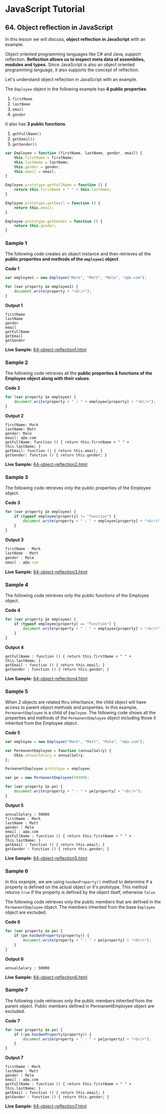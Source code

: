 <!-- markdownlint-disable MD022 MD033 -->
# JavaScript Tutorial

## 64. Object reflection in JavaScript
In this lesson we will discuss, **object reflection in JavaScript** with an example.

Object oriented programming languages like C# and Java, support reflection. **Reflection allows us to inspect meta data of assemblies, modules and types.** Since JavaScript is also an object oriented programming language, it also supports the concept of reflection.

Let's understand object reflection in JavaScript with an example.

The `Employee` object in the following example has **4 public properties**.

1. `firstName`
2. `lastName`
3. `email`
4. `gender`

It also has **3 public functions**.

1. `getFullName()`
2. `getEmail()`
3. `getGender()`

```js
var Employee = function (firstName, lastName, gender, email) {
    this.firstName = firstName;
    this.lastName = lastName;
    this.gender = gender;
    this.email = email;
}

Employee.prototype.getFullName = function () {
    return this.firstName + " " + this.lastName;
}

Employee.prototype.getEmail = function () {
    return this.email;
}

Employee.prototype.getGender = function () {
    return this.gender;
}
```

### Sample 1
The following code creates an object instance and then retrieves all the **public properties and methods of the `employee1` object**.

**Code 1**

```js
var employee1 = new Employee("Mark", "Matt", "Male", "a@a.com");

for (var property in employee1) {
    document.write(property + "<br/>");
}
```

**Output 1**

```text
firstName
lastName
gender
email
getFullName
getEmail
getGender
```

**Live Sample:** [64-object-reflection1.html](https://james-priest.github.io/code-exercises/javascript_exercises/javascript-csharp/public/64-object-reflection1.html)

### Sample 2

The following code retrieves all the **public properties & functions of the Employee object along with their values**.
 
**Code 2**

```js
for (var property in employee) {
    document.write(property + " : " + employee[property] + "<br/>");
}
```

**Output 2**

```text
firstName: Mark
lastName: Matt
gender: Male
email: a@a.com
getFullName: function () { return this.firstName + " " + this.lastName; }
getEmail: function () { return this.email; }
getGender: function () { return this.gender; }
```

**Live Sample:** [64-object-reflection2.html](https://james-priest.github.io/code-exercises/javascript_exercises/javascript-csharp/public/64-object-reflection2.html)

### Sample 3

The following code retrieves only the public properties of the Employee object.

**Code 3**

```js
for (var property in employee) {
    if (typeof employee[property] != "function") {
        document.write(property + " : " + employee[property] + "<br/>");
    }
}
```

**Output 3**

```js
firstName : Mark
lastName : Matt
gender : Male
email : a@a.com
```

**Live Sample:** [64-object-reflection3.html](https://james-priest.github.io/code-exercises/javascript_exercises/javascript-csharp/public/64-object-reflection3.html)

### Sample 4

The following code retrieves only the public functions of the Employee object. 

**Code 4**

```js
for (var property in employee) {
    if (typeof employee[property] == "function") {
        document.write(property + " : " + employee[property] + "<br/>");
    }
}
```

**Output 4**

```text
getFullName : function () { return this.firstName + " " + this.lastName; }
getEmail : function () { return this.email; }
getGender : function () { return this.gender; }
```

**Live Sample:** [64-object-reflection4.html](https://james-priest.github.io/code-exercises/javascript_exercises/javascript-csharp/public/64-object-reflection4.html)

### Sample 5

When 2 objects are related thru inheritance, the child object will have access to parent object methods and properties. In this example, `PermanentEmployee` is a child of `Employee`. The following code shows all the properties and methods of the `PermanentEmployee` object including those it inherited from the Employee object.

**Code 5**

```js
var employee = new Employee("Mark", "Matt", "Male", "a@a.com"); 

var PermanentEmployee = function (annualSalry) {
    this.annualSalary = annualSalry;
};

PermanentEmployee.prototype = employee;

var pe = new PermanentEmployee(50000);

for (var property in pe) {
    document.write(property + " : " + pe[property] + "<br/>");
}
```

**Output 5**

```text
annualSalary : 50000
firstName : Mark
lastName : Matt
gender : Male
email : a@a.com
getFullName : function () { return this.firstName + " " + this.lastName; }
getEmail : function () { return this.email; }
getGender : function () { return this.gender; }
```

**Live Sample:** [64-object-reflection5.html](https://james-priest.github.io/code-exercises/javascript_exercises/javascript-csharp/public/64-object-reflection5.html)

### Sample 6

In this example, we are using `hasOwnProperty()` method to determine if a property is defined on the actual object or it's prototype. This method returns `true` if the property is defined by the object itself, otherwise `false`.

The following code retrieves only the public members that are defined in the `PermanentEmployee` object. The members inherited from the base `Employee` object are excluded.

**Code 6**

```js
for (var property in pe) {
    if (pe.hasOwnProperty(property)) {
        document.write(property + " : " + pe[property] + "<br/>");
    }
}
```

**Output 6**

```text
annualSalary : 50000
```

**Live Sample:** [64-object-reflection6.html](https://james-priest.github.io/code-exercises/javascript_exercises/javascript-csharp/public/64-object-reflection6.html)

### Sample 7

The following code retrieves only the public members inherited from the parent object. Public members defined in PermanentEmployee object are excluded.

**Code 7**

```js
for (var property in pe) {
    if (!pe.hasOwnProperty(property)) {
        document.write(property + " : " + pe[property] + "<br/>");
    }
}
```

**Output 7**

```text
firstName : Mark
lastName : Matt
gender : Male
email : a@a.com
getFullName : function () { return this.firstName + " " + this.lastName; }
getEmail : function () { return this.email; }
getGender : function () { return this.gender; }
```

**Live Sample:** [64-object-reflection7.html](https://james-priest.github.io/code-exercises/javascript_exercises/javascript-csharp/public/64-object-reflection7.html)
